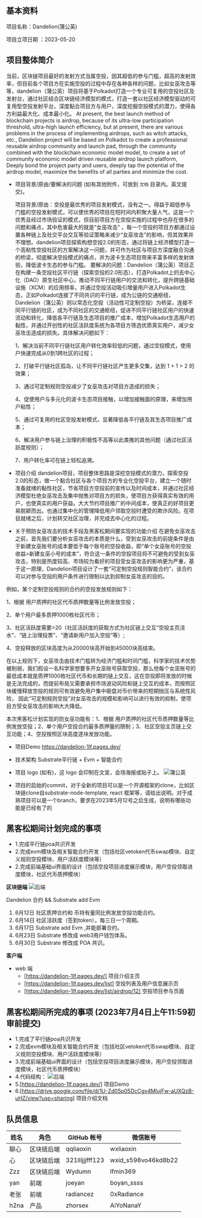 ## 基本资料

项目名称：Dandelion(蒲公英)

项目立项日期 ：2023-05-20

## 项目整体简介
当前，区块链项目最好的发射方式当属空投，因其超低的参与门槛，超高的发射效率，但目前各个项目方在实施空投的过程中存在各种各样的问题，比如女巫攻击等等，dandelion（蒲公英）项目将基于Polkadot打造一个专业可复用的空投社区及发射台，通过社区结合区块链经济模型的模式，打造一套以社区经济模型驱动的可复用型空投发射平台，深度黏合项目方与用户，深度挖掘空投模式的潜力，使得各方利益最大化、成本最小化。 
At present, the best launch method of blockchain projects is airdrop, because of its ultra-low participation threshold, ultra-high launch efficiency, but at present, there are various problems in the process of implementing airdrops, such as witch attacks, etc., Dandelion project will be based on Polkadot to create a professional reusable airdrop community and launch pad, through the community combined with the blockchain economic model model, to create a set of community economic model driven reusable airdrop launch platform, Deeply bond the project party and users, deeply tap the potential of the airdrop model, maximize the benefits of all parties and minimize the cost.

- 项目背景/原由/要解决的问题 (如有其他附件，可放到 `文档` 目录内。英文提交)。

    项目背景/原由：空投是最优秀的项目发射模式，没有之一。得益于超低参与门槛的空投发射模式，可以使优秀的项目在短时间内积聚大量人气，这是一个优秀且经过市场验证的模式，但目前项目方在空投实施的过程中也存在很多的问题和痛点，其中危害最大的就是“女巫攻击” ，每一个空投的项目方都通过设置各种链上及社交平台交互等验证策略来减少“女巫攻击”的影响，但其效果并不理想。dandelion项目探索构想空投2.0的形态，通过将链上经济模型打造一个高粘性空投社区的方案解决这一问题，并可作为社区与项目方深度融合沟通的桥梁，彻底解决空投模式的痛点，并为波卡生态项目带来丰富多样的发射体验，降低波卡生态的参与门槛。
    要解决的问题：Dandelion（蒲公英）项目正在构建一条空投社区平行链（探索空投的2.0形态），打造Polkadot上的去中心化（DAO）原生社区中心，推动不同平行链用户的交流和转化，提升跨链基础设施（XCM）的应用频率，并通过空投活动吸引增量用户进入Polkadot生态，正如Polkadot连接了不同共识的平行链，成为公链的交通枢纽，Dandelion（蒲公英）则以常态化空投（活动性可定制空投）为桥梁，连接不同平行链的社区，成为不同社区的交通枢纽，促进不同平行链社区用户的快速流动和转化，降低各平行链及生态项目的推广成本，增加Polkadot生态用户的黏性，并通过开创性的社区活跃度系统为各项目方筛选优质真实用户，减少女巫攻击造成的损失。具体解决问题如下：

    1、解决当前不同平行链社区用户转化效率较低的问题，通过空投模式，使用户快速完成从0到1跨社区的过程；

    2、打破平行链社区孤岛，让不同平行链社区产生更多交集，达到 1 + 1 > 2 的效果；

    3、通过可定制规则空投减少了女巫攻击对项目方造成的损失；

    4、促使用户与多元化的波卡生态项目接触，以增加接触面的原理，来增加用户粘性；

    5、通过可复用的社区空投发射模式，显著降低各平行链及其生态项目推广成本；

    6、解决用户参与链上治理的积极性不高等以此类推的其他问题（通过社区活跃度规则）；

    7、用户转化率可在链上轻松追溯。
- 项目介绍
    dandelion项目，项目整体思路是深挖空投模式的潜力，探索空投2.0的形态，做一个黏合社区与各个项目方的专业化空投平台，建立一个随时准备就绪的黏性社区，节省项目方空投前的宣传以及时间成本，并通过社区经济模型杜绝女巫攻击及集中抛售对项目方的损失，使项目方获得真实有效的用户，也使真实的用户获益。大大节约项目推广的中间成本，使真正的好项目更易脱颖而出。也通过集中化的管理降低用户领取空投时遭受的欺诈风险。在项目就绪之后，计划转交社区治理，并完成去中心化的过程。
- 关于预防女巫攻击的技术手段及黑客松期间要实现的功能介绍
    在避免女巫攻击之前，首先我们要分析女巫攻击的本质是什么，受到女巫攻击的前提条件是由于新建女巫账号的成本要低于每个账号的空投收益，即“单个女巫账号的空投收益>新建女巫小号的成本”，符合这一条件的空投项目将不可避免的受到女巫攻击，特别是热度较高、市场较为看好的项目受女巫攻击的影响更为严重，基于这一原理，Dandelion项目设计了一套“可定制空投规则智能合约”，该合约可以对参与空投的用户条件进行限制以达到抑制女巫攻击的目的。

例如，某个定制空投规则的合约的空投发放规则如下：

1、根据 用户质押的社区代币质押数量等比例发放空投；

2、单个用户最多质押1000枚社区代币；

3、社区活跃度需要>20（社区活跃度的获取方式为社区链上交互“空投主页浇水”、“链上治理投票”、“邀请新用户加入空投”等）;

4、空投释放的区块高度为从20000块高开始到45000块高结束。

在以上规则下，女巫攻击由技术门槛转为经济门槛和时间门槛，科学家的技术优势被削弱，我们假设一名科学家想要多开女巫账号获取空投，那么他每个女巫账号的最低成本就是质押1000枚社区代币和长期的链上交互，这在空投即将发放的时候是无法完成的，而提前布局又需要承担市场波动风险和链上交互的成本，而按照区块缓慢释放空投的规则可有效避免用户集中砸盘对币价带来的短期抛压与系统性风险， 因此“可定制规则空投”对女巫攻击的规模和影响可以进行有效的抑制，使项目方受女巫攻击的影响大大降低。

本次黑客松计划实现的防女巫功能有：1、根据 用户质押的社区代币质押数量等比例发放空投；2、单个用户空投合约最多质押量的限制；3、社区空投主页链上交互功能；4、空投按照区块高度逐块发放功能。
  
- 项目Demo
    https://dandelion-1lf.pages.dev/
- 技术架构
    Substrate平行链 + Evm + 智能合约
- 项目 logo (如有)，这 logo 会印制在文宣，会场海报或贴子上。
    ![蒲公英](https://bafybeiep3ezg7u7igdfxhcle7tlllamt6jxouwhnounmessqwbyohibrke.ipfs.w3s.link/%E8%92%B2%E5%85%AC%E8%8B%B1.png "蒲公英logo")
    

- 项目的启始的commit，对于全新的项目可以是一个开源框架的clone，比如区块链clone自substrate-node-template, react
  框架等，请给出说明。对于成熟项目可以是一个branch，要求在2023年5月12号之后生成，说明有哪些功能是已经有了的

## 黑客松期间计划完成的事项
- 1.完成平行链poa共识开发
- 2.完成evm模块及相关智能合约开发（包括社区vetoken代币swap模块、自定义规则空投模块、用户活跃度模块等）
- 2.完成前端基础ui界面的设计（包括空投项目进度展示模块，用户空投领取进度模块，社区代币质押模块）


**区块链端**
![后端](https://bafybeihdkzcccsmdvxitaxonp4ksqr7sbi2vpoozhoxtyu44q5hiquiznq.ipfs.w3s.link/%E5%90%8E%E7%AB%AF.png "后端合约模块")

Dandelion 合约 && Substrate add Evm
1. 6月12日 社区质押合约和 币持有量同比例发放空投功能合约。
2. 6月14日 社区活跃度（签到token），每三日一个周期。
3. 6月17日 Substrate add Evm ,并能部署合约。
4. 6月23日 Substrate 修改成 web3用户钱包体系。
5. 6月30日 Substrate 修改成 POA 共识。


**客户端**

- web 端
    - [https://dandelion-1lf.pages.dev/] 项目介绍主页
    - [https://dandelion-1lf.pages.dev/list] 空投列表及用户信息展示页
    - [https://dandelion-1lf.pages.dev/list/airdrop/12] 空投项目参与页面

## 黑客松期间所完成的事项 (2023年7月4日上午11:59初审前提交)

- 1.完成了平行链poa共识开发
- 2.完成evm模块及相关智能合约开发（包括社区vetoken代币swap模块、自定义规则空投模块、用户活跃度模块等）
- 3.完成前端基础ui界面的设计（包括空投项目进度展示模块，用户空投领取进度模块，社区代币质押模块）
- 4.代码结构： ![后端](https://bafybeihdkzcccsmdvxitaxonp4ksqr7sbi2vpoozhoxtyu44q5hiquiznq.ipfs.w3s.link/%E5%90%8E%E7%AB%AF.png "后端合约模块")
- 5.[https://dandelion-1lf.pages.dev/] 项目Demo
- 6.[https://drive.google.com/file/d/1U-Zd05p05DcCgv4MlujFw-aUXQzB-uHZ/view?usp=sharing] 项目介绍文档


## 队员信息

| 姓名         | 角色         | GitHub 帐号  | 微信账号     |
| ----------- | ----------- | ----------- | ----------- |
| 聊心       | 区块链后端  | qqliaoxin   | wxliaoxin   |
| 心       | 区块链后端     |321llljjjfff123|wxid_s598vo46kd8b22|
| Zzz     | 区块链后端   |Wydumn|lfmin369|
| yan       | 前端        |joeyan|boyan_ssss|
| 老张       | 前端        |radiancez|0xRadiance|
| h2na        | 产品        |zhorsex|AiYoNanaY|
